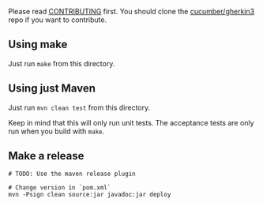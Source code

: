Please read [CONTRIBUTING](https://github.com/cucumber/gherkin3/blob/master/CONTRIBUTING.md) first.
You should clone the [cucumber/gherkin3](https://github.com/cucumber/gherkin3) repo if you want
to contribute.

## Using make

Just run `make` from this directory.

## Using just Maven

Just run `mvn clean test` from this directory.

Keep in mind that this will only run unit tests. The acceptance tests are only
run when you build with `make`.

## Make a release

    # TODO: Use the maven release plugin

    # Change version in `pom.xml`
    mvn -Psign clean source:jar javadoc:jar deploy

